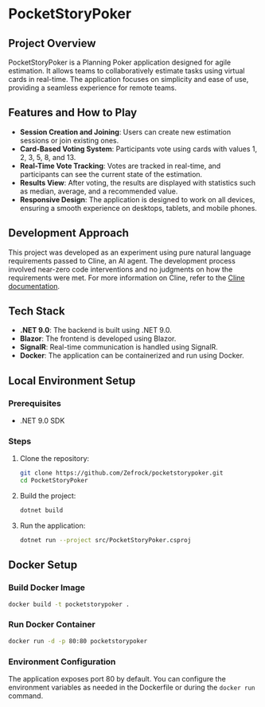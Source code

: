# PocketStoryPoker

## Project Overview

PocketStoryPoker is a Planning Poker application designed for agile estimation. It allows teams to collaboratively estimate tasks using virtual cards in real-time. The application focuses on simplicity and ease of use, providing a seamless experience for remote teams.

## Features and How to Play

- **Session Creation and Joining**: Users can create new estimation sessions or join existing ones.
- **Card-Based Voting System**: Participants vote using cards with values 1, 2, 3, 5, 8, and 13.
- **Real-Time Vote Tracking**: Votes are tracked in real-time, and participants can see the current state of the estimation.
- **Results View**: After voting, the results are displayed with statistics such as median, average, and a recommended value.
- **Responsive Design**: The application is designed to work on all devices, ensuring a smooth experience on desktops, tablets, and mobile phones.

## Development Approach

This project was developed as an experiment using pure natural language requirements passed to Cline, an AI agent. The development process involved near-zero code interventions and no judgments on how the requirements were met. For more information on Cline, refer to the [Cline documentation](https://example.com/cline-docs).

## Tech Stack

- **.NET 9.0**: The backend is built using .NET 9.0.
- **Blazor**: The frontend is developed using Blazor.
- **SignalR**: Real-time communication is handled using SignalR.
- **Docker**: The application can be containerized and run using Docker.

## Local Environment Setup

### Prerequisites

- .NET 9.0 SDK

### Steps

1. Clone the repository:

   ```sh
   git clone https://github.com/Zefrock/pocketstorypoker.git
   cd PocketStoryPoker
   ```

2. Build the project:

   ```sh
   dotnet build
   ```

3. Run the application:

   ```sh
   dotnet run --project src/PocketStoryPoker.csproj
   ```

## Docker Setup

### Build Docker Image

```sh
docker build -t pocketstorypoker .
```

### Run Docker Container

```sh
docker run -d -p 80:80 pocketstorypoker
```

### Environment Configuration

The application exposes port 80 by default. You can configure the environment variables as needed in the Dockerfile or during the `docker run` command.
